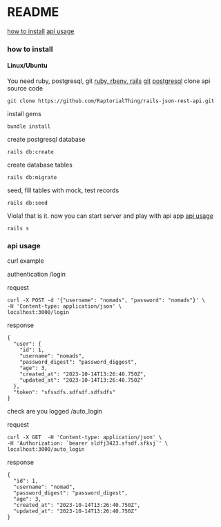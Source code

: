 # README

[how to install](#how-to-install)
[api usage](#api-usage)


### how to install

#### Linux/Ubuntu
You need ruby, postgresql, git
[ruby, rbenv, rails](https://www.digitalocean.com/community/tutorials/how-to-install-ruby-on-rails-with-rbenv-on-ubuntu-20-04)
[git](https://www.digitalocean.com/community/tutorials/how-to-install-git-on-ubuntu-20-04)
[postgresql](https://www.digitalocean.com/community/tutorials/how-to-install-postgresql-on-ubuntu-20-04-quickstart)
clone api source code
```
git clone https://github.com/RaptorialThing/rails-json-rest-api.git 
```
install gems
```
bundle install
```
create postgresql database
```
rails db:create
```
create database tables
```
rails db:migrate
```
seed, fill tables with mock, test records
```
rails db:seed
```
Viola! that is it. now you can start server and play with api app
[api usage](#api-usage)

```
rails s
```

### api usage

curl example

authentication
/login

request
```
curl -X POST -d '{"username": "nomads", "password": "nomads"}' \
-H 'Content-type: application/json' \
localhost:3000/login
```

response
```
{
  "user": {
    "id": 1,
    "username": "nomads",
    "password_digest": "password_diggest",
    "age": 3,
    "created_at": "2023-10-14T13:26:40.750Z",
    "updated_at": "2023-10-14T13:26:40.750Z"
  },
  "token": "sfssdfs.sdfsdf.sdfsdfs"
}
```

check are you logged
/auto_login

request
```
curl -X GET  -H 'Content-type: application/json' \
-H 'Authorization: `bearer sldfj3423.sfsdf.sfksj`' \
localhost:3000/auto_login
```

response
```
{
  "id": 1,
  "username": "nomad",
  "password_digest": "password_digest",
  "age": 3,
  "created_at": "2023-10-14T13:26:40.750Z",
  "updated_at": "2023-10-14T13:26:40.750Z"
}

```
